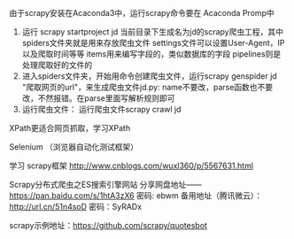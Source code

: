 由于scrapy安装在Acaconda3中，运行scrapy命令要在 Acaconda Promp中
1. 运行 scrapy startproject jd   当前目录下生成名为jd的scrapy爬虫工程，其中
    spiders文件夹就是用来存放爬虫文件
    settings文件可以设置User-Agent，IP以及爬取时间等等
    items用来编写字段的，类似数据库的字段
    pipelines则是处理爬取好的文件的
2. 进入spiders文件夹，开始用命令创建爬虫文件，运行scrapy genspider jd "爬取网页的url"，来生成爬虫文件jd.py:
    name不要改，parse函数也不要改，不然报错。在parse里面写解析规则即可
3. 运行爬虫文件：
    运行爬虫文件scrapy crawl jd


XPath更适合网页抓取，学习XPath

Selenium （浏览器自动化测试框架）

学习 scrapy框架
http://www.cnblogs.com/wuxl360/p/5567631.html  

Scrapy分布式爬虫之ES搜索引擎网站
分享网盘地址——https://pan.baidu.com/s/1htA3zX6 密码: ebwm
备用地址（腾讯微云）：http://url.cn/51n4soD 密码：SyRADx

scrapy示例地址：https://github.com/scrapy/quotesbot
